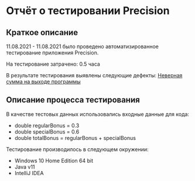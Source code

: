 # Отчёт о тестировании Precision

## Краткое описание

11.08.2021 - 11.08.2021 было проведено автоматизированное тестирование приложения Precision.

На тестирование затрачено: 0.5 часа

В результате тестирования выявлены следующие дефекты:
[Неверная сумма на выходе программы](https://github.com/Bambycha58/Hw2_2_Java/issues/1#issue-967036716)

## Описание процесса тестирования

В качестве тестовых данных использовались входные данные для кода:
* double regularBonus = 0.3
* double specialBonus = 0.6
* double totalBonus = regularBonus + specialBonus

Тестирование производилось в следующем окружении:
* Windows 10 Home Edition 64 bit
* Java v11
* IntelliJ IDEA